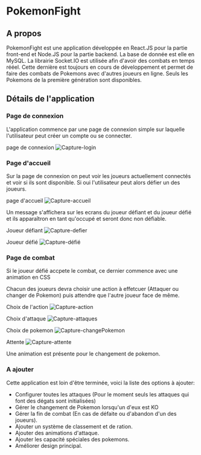 # PokemonFight

## A propos

PokemonFight est une application développée en React.JS pour la partie front-end et Node.JS pour la partie backend. La base de donnée est elle en MySQL. La librairie Socket.IO est utilisée afin d'avoir des combats en temps rééel. Cette dernière est toujours en cours de développement et permet de faire des combats de Pokemons avec d'autres joueurs en ligne.
Seuls les Pokemons de la première génération sont disponibles.

## Détails de l'application

### Page de connexion

L'application commence par une page de connexion simple sur laquelle l'utilisateur peut créer un compte ou se connecter.

page de connexion
![Capture-login](https://user-images.githubusercontent.com/32487884/63873384-c7d3e500-c9bf-11e9-969c-6fb6e1d77ea7.JPG)


### Page d'accueil

Sur la page de connexion on peut voir les joueurs actuellement connectés et voir si ils sont disponible. Si oui l'utilisateur peut alors défier un des joueurs.

page d'accueil
![Capture-accueil](https://user-images.githubusercontent.com/32487884/63872225-b984c980-c9bd-11e9-8329-a916cac847d8.JPG)

Un message s'affichera sur les ecrans du joueur défiant et du joueur défié et ils apparaîtron en tant qu'occupé et seront donc non défiable.

Joueur défiant
![Capture-defier](https://user-images.githubusercontent.com/32487884/63872251-c99ca900-c9bd-11e9-922f-55115f5a2c63.JPG)

Joueur défié
![Capture-défié](https://user-images.githubusercontent.com/32487884/63872278-d1f4e400-c9bd-11e9-80cf-82bc0f45624c.JPG)

### Page de combat

Si le joueur défié accpete le combat, ce dernier commence avec une animation en CSS

Chacun des joueurs devra choisir une action à effetcuer (Attaquer ou changer de Pokemon) puis attendre que l'autre joueur face de même.

Choix de l'action
![Capture-action](https://user-images.githubusercontent.com/32487884/63872415-f2bd3980-c9bd-11e9-8018-c98c9b3ea63f.JPG)

Choix d'attaque
![Capture-attaques](https://user-images.githubusercontent.com/32487884/63872569-344de480-c9be-11e9-8f4e-79105dc6a7d1.JPG)

Choix de pokemon
![Capture-changePokemon](https://user-images.githubusercontent.com/32487884/63872588-3ca61f80-c9be-11e9-82c4-8eb79b5dbdc5.JPG)

Attente
![Capture-attente](https://user-images.githubusercontent.com/32487884/63872975-ff8e5d00-c9be-11e9-95cc-de358ea67abd.JPG)

Une animation est présente pour le changement de pokemon.

### A ajouter

Cette application est loin d'être terminée, voici la liste des options à ajouter:
* Configurer toutes les attaques (Pour le moment seuls les attaques qui font des dégats sont initialisées)
* Gérer le changement de Pokemon lorsqu'un d'eux est KO
* Gérer la fin de combat (En cas de défaite ou d'abandon d'un des joueurs).
* Ajouter un système de classement et de ration.
* Ajouter des animations d'attaque.
* Ajouter les capacité spéciales des pokemons.
* Améliorer design principal.
